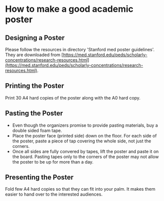 # How to make a good academic poster

## Designing a Poster
Please follow the resources in directory 'Stanford med poster guidelines'. They are downloaded from [https://med.stanford.edu/peds/scholarly-concentrations/research-resources.html](https://med.stanford.edu/peds/scholarly-concentrations/research-resources.html).

## Printing the Poster
Print 30 A4 hard copies of the poster along with the A0 hard copy.

## Pasting the Poster
* Even though the organizers promise to provide pasting materials, buy a double sided foam tape.
* Place the poster face (printed side) down on the floor. For each side of the poster, paste a piece of tap covering the whole side, not just the corners.
* Once all sides are fully convered by tapes, lift the poster and paste it on the board. Pasting tapes only to the corners of the poster may not allow the poster to be up for more than a day.

## Presenting the Poster
Fold few A4 hard copies so that they can fit into your palm. It makes them easier to hand over to the interested audiences.
